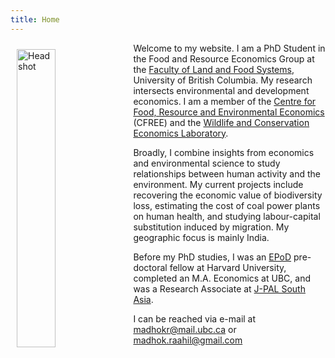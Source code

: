 ```yaml
---
title: Home
---
```

<img src="/img/headshot.jpg" alt="Headshot" width="35%" style="float:left; margin:10px 10px 10px 10px;" />
<!-- ![Raahil](/img/resize.jpg) -->

Welcome to my website. I am a PhD Student in the Food and Resource Economics Group at the [Faculty of Land and Food Systems](https://www.landfood.ubc.ca/), University of British Columbia. My research intersects environmental and development economics. I am a member of the [Centre for Food, Resource and Environmental Economics](https://cfree.landfood.ubc.ca/) (CFREE) and the [Wildlife and Conservation Economics Laboratory](http://wildconsecon.landfood.ubc.ca/). 

Broadly, I combine insights from economics and environmental science to study relationships between human activity and the environment. My current projects include recovering the economic value of biodiversity loss, estimating the cost of coal power plants on human health, and studying labour-capital substitution induced by migration. My geographic focus is mainly India. 

Before my PhD studies, I was an [EPoD](https://epod.cid.harvard.edu/) pre-doctoral fellow at Harvard University, completed an M.A. Economics at UBC, and was a Research Associate at [J-PAL South Asia](https://www.povertyactionlab.org/south-asia).

I can be reached via e-mail at <a href="mailto:madhokr@mail.ubc.ca">madhokr@mail.ubc.ca</a> or <a href="mailto:madhok.raahil@gmail.com">madhok.raahil@gmail.com</a>

